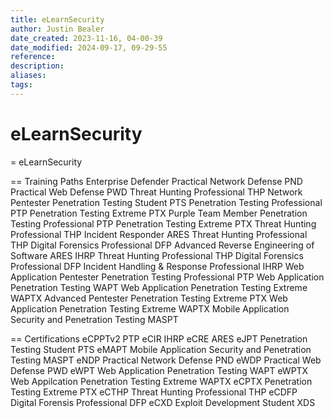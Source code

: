```yaml
---
title: eLearnSecurity
author: Justin Bealer
date_created: 2023-11-16, 04-00-39
date_modified: 2024-09-17, 09-29-55
reference: 
description: 
aliases: 
tags: 
---
```

# eLearnSecurity
= eLearnSecurity

== Training Paths
Enterprise Defender
  Practical Network Defense PND
  Practical Web Defense PWD
  Threat Hunting Professional THP
Network Pentester
  Penetration Testing Student PTS
  Penetration Testing Professional PTP
  Penetration Testing Extreme PTX
Purple Team Member
  Penetration Testing Professional PTP
  Penetration Testing Extreme PTX
  Threat Hunting Professional THP
Incident Responder
  ARES
      Threat Hunting Professional THP
      Digital Forensics Professional DFP
      Advanced Reverse Engineering of Software ARES
  IHRP
      Threat Hunting Professional THP
      Digital Forensics Professional DFP
      Incident Handling & Response Professional IHRP
Web Application Pentester
  Penetration Testing Professional PTP
  Web Application Penetration Testing WAPT
  Web Application Penetration Testing Extreme WAPTX
Advanced Pentester
  Penetration Testing Extreme PTX
  Web Application Penetration Testing Extreme WAPTX
  Mobile Application Security and Penetration Testing MASPT
  
== Certifications
eCPPTv2
  PTP
eCIR
  IHRP
eCRE
  ARES
eJPT
  Penetration Testing Student PTS
eMAPT
  Mobile Application Security and Penetration Testing MASPT
eNDP
  Practical Network Defense PND
eWDP
  Practical Web Defense PWD
eWPT
  Web Application Penetration Testing WAPT
eWPTX
  Web Appilcation Penetration Testing Extreme WAPTX
eCPTX
  Penetration Testing Extreme PTX
eCTHP
  Threat Hunting Professional THP
eCDFP
  Digital Forensis Professional DFP
eCXD
  Exploit Development Student XDS
